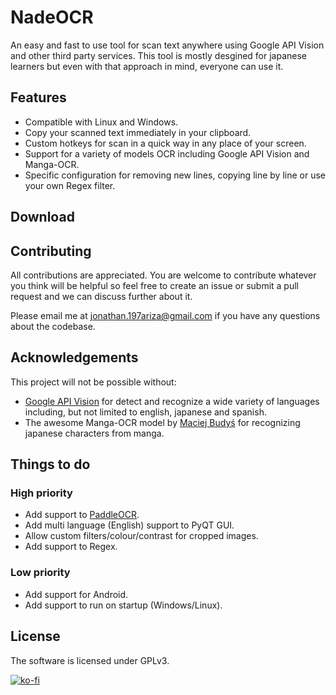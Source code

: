 # NadeOCR
An easy and fast to use tool for scan text anywhere using Google API Vision and other third party services. This tool is mostly desgined for japanese learners but even with that approach in mind, everyone can use it.

## Features
- Compatible with Linux and Windows.
- Copy your scanned text immediately in your clipboard.
- Custom hotkeys for scan in a quick way in any place of your screen.
- Support for a variety of models OCR including Google API Vision and Manga-OCR.
- Specific configuration for removing new lines, copying line by line or use your own Regex filter.

## Download


## Contributing
All contributions are appreciated. You are welcome to contribute whatever you think will be helpful so feel free to create an issue or submit a pull request and we can discuss further about it.

Please email me at jonathan.197ariza@gmail.com if you have any questions about the codebase.

## Acknowledgements
This project will not be possible without:
- [Google API Vision](https://cloud.google.com/vision) for detect and recognize a wide variety of languages including, but not limited to english, japanese and spanish.
- The awesome Manga-OCR model by [Maciej Budyś](https://github.com/kha-white) for recognizing japanese characters from manga.

## Things to do
### High priority
- Add support to [PaddleOCR]([https://github.com/PaddlePaddle/PaddleOCR).
- Add multi language (English) support to PyQT GUI. 
- Allow custom filters/colour/contrast for cropped images.
- Add support to Regex.
### Low priority 
- Add support for Android.
- Add support to run on startup (Windows/Linux).

## License
The software is licensed under GPLv3.

[![ko-fi](https://ko-fi.com/img/githubbutton_sm.svg)](https://ko-fi.com/P5P3EID5N)